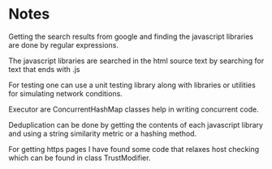 # Notes

Getting the search results from google and finding the javascript libraries are done by regular expressions.

The javascript libraries are searched in the html source text by searching for text that ends with .js

For testing one can use a unit testing library along with libraries or utilities for simulating network conditions.

Executor are ConcurrentHashMap classes help in writing concurrent code.

Deduplication can be done by getting the contents of each javascript library and using a string similarity metric or a hashing method.

For getting https pages I have found some code that relaxes host checking which can be found in class TrustModifier.